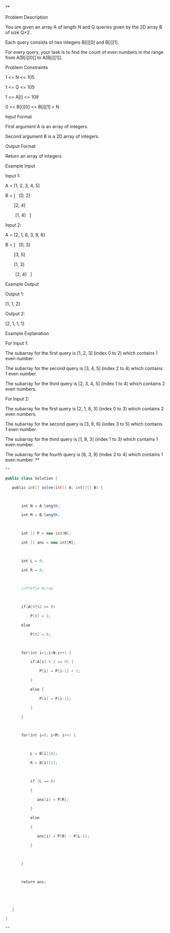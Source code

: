 **

Problem Description

You are given an array A of length N and Q queries given by the 2D array B of size Q×2.

Each query consists of two integers B[i][0] and B[i][1].

For every query, your task is to find the count of even numbers in the range from A[B[i][0]] to A[B[i][1]].

  
  
Problem Constraints

1 <= N <= 105

1 <= Q <= 105

1 <= A[i] <= 109

0 <= B[i][0] <= B[i][1] < N

  
  
Input Format

First argument A is an array of integers.

Second argument B is a 2D array of integers.

  
  
Output Format

Return an array of integers.

  
  
Example Input

Input 1:

A = [1, 2, 3, 4, 5]

B = [   [0, 2]

       [2, 4]

        [1, 4]   ]

  

Input 2:

A = [2, 1, 8, 3, 9, 6]

B = [   [0, 3]

       [3, 5]

       [1, 3] 

        [2, 4]   ]

  

  
  
Example Output

Output 1:

[1, 1, 2]

  

Output 2:

[2, 1, 1, 1]

  

  
  
Example Explanation

For Input 1:

The subarray for the first query is [1, 2, 3] (index 0 to 2) which contains 1 even number.

The subarray for the second query is [3, 4, 5] (index 2 to 4) which contains 1 even number.

The subarray for the third query is [2, 3, 4, 5] (index 1 to 4) which contains 2 even numbers.

  

For Input 2:

The subarray for the first query is [2, 1, 8, 3] (index 0 to 3) which contains 2 even numbers.

The subarray for the second query is [3, 9, 6] (index 3 to 5) which contains 1 even number.

The subarray for the third query is [1, 8, 3] (index 1 to 3) which contains 1 even number.

The subarray for the fourth query is [8, 3, 9] (index 2 to 4) which contains 1 even number.
**

```java
**

public class Solution {

   public int[] solve(int[] A, int[][] B) {

  

       int N = A.length;

       int M = B.length;

  

       int [] P = new int[N];

       int [] ans = new int[M];

  

       int L = 0;

       int R = 0;

  

       //Prefix Array

  

       if(A[0]%2 == 0)

           P[0] = 1;

       else

           P[0] = 0;

  

       for(int i=1;i<N;i++) {

           if(A[i] % 2 == 0) {

               P[i] = P[i-1] + 1;

           }

           else {

               P[i] = P[i-1];

           }

       }

  

       for(int i=0; i<M; i++) {

  

           L = B[i][0];

           R = B[i][1];

  

           if (L == 0)

           {

              ans[i] = P[R];

           }

           else

           {

              ans[i] = P[R] - P[L-1];

           }

  

       }

  

       return ans;

  

  

   }

}

**
```
